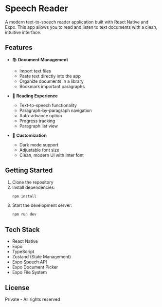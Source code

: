 # Speech Reader

A modern text-to-speech reader application built with React Native and Expo. This app allows you to read and listen to text documents with a clean, intuitive interface.

## Features

- 📚 **Document Management**
  - Import text files
  - Paste text directly into the app
  - Organize documents in a library
  - Bookmark important paragraphs

- 🎯 **Reading Experience**
  - Text-to-speech functionality
  - Paragraph-by-paragraph navigation
  - Auto-advance option
  - Progress tracking
  - Paragraph list view

- 🎨 **Customization**
  - Dark mode support
  - Adjustable font size
  - Clean, modern UI with Inter font

## Getting Started

1. Clone the repository
2. Install dependencies:
   ```bash
   npm install
   ```
3. Start the development server:
   ```bash
   npm run dev
   ```

## Tech Stack

- React Native
- Expo
- TypeScript
- Zustand (State Management)
- Expo Speech API
- Expo Document Picker
- Expo File System

## License

Private - All rights reserved